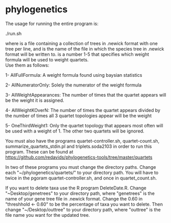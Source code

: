 # phylogenetics

The usage for running the entire program is:

./run.sh <genetreesfile> <outfile> <index>

where <genetreesfile> is a file containing a collection of trees in .newick format with one tree per line, and <outfile> is the name of the file in which the species tree in .newick format will be written to.  <index> is a number 1-5 that specifies which weight formula will be used to weight quartets.  
Use them as follows:

1- AllFullFormula: A weight formula found using baysian statistics

2- AllNumeratorOnly: Solely the numerator of the weight formula

3- AllWeightAppearances: The number of times that the quartet appears will be the weight it is assigned.

4- AllWeightKOverN: The number of times the quartet appears divided by the number of times all 3 quartet topologies appear will be the weight

5- OneThirdWeight1: Only the quartet topology that appears most often will be used with a weight of 1.  The other two quartets will be ignored.

You must also have the programs quartet-controller.sh, quartet-count.sh, summarize_quartets_stdin.pl and triplets.soda2103 in order to run this program.  These can be found at https://github.com/redavids/phylogenetics-tools/tree/master/quartets

In two of these programs you must change the directory paths.  Change each "~/phylogenetics/quartets/" to your directory path.  You will have to twice in the pgoram quartet-controller.sh, and once in quartet_count.sh.

If you want to delete taxa use the R program DeleteDate.R.  Change "~Desktop/genetrees" to your directory path, where "genetrees" is the name of your gene tree file in .newick format.  Change the 0.60 in "threshhold <- 0.60" to be the percentage of taxa you want to delete.  Then change "~/Desktop/outtree" to your directory path, where "outtree" is the file name you want for the updated tree.  

